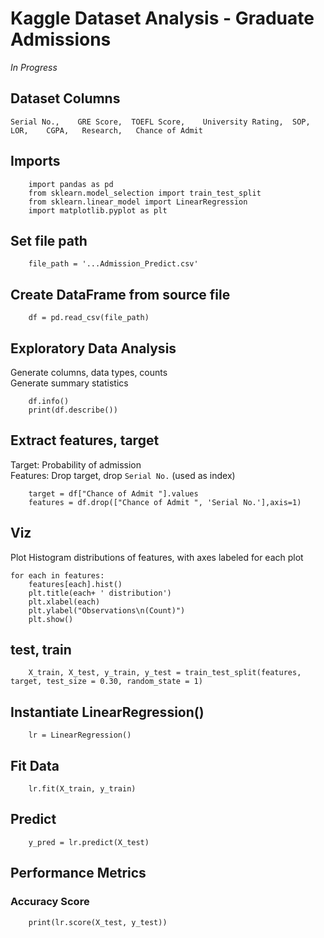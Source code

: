 # Kaggle Dataset Analysis - Graduate Admissions
*In Progress*

## Dataset Columns
`Serial No.,	GRE Score,	TOEFL Score,	University Rating,	SOP,	LOR,	CGPA,	Research,	Chance of Admit`

## Imports
```Python3
    import pandas as pd
    from sklearn.model_selection import train_test_split
    from sklearn.linear_model import LinearRegression
    import matplotlib.pyplot as plt
```
## Set file path
```Python3
    file_path = '...Admission_Predict.csv'
```
## Create DataFrame from source file
```Python3
    df = pd.read_csv(file_path)
```
## Exploratory Data Analysis
Generate columns, data types, counts    
Generate summary statistics
```Python3
    df.info()
    print(df.describe())
```
## Extract features, target
Target: Probability of admission    
Features: Drop target, drop `Serial No.` (used as index)
```Python3
    target = df["Chance of Admit "].values
    features = df.drop(["Chance of Admit ", 'Serial No.'],axis=1)
```
## Viz
Plot Histogram distributions of features, with axes labeled for each plot
```Python3
for each in features:
    features[each].hist()
    plt.title(each+ ' distribution')
    plt.xlabel(each)
    plt.ylabel("Observations\n(Count)")
    plt.show()
```
## test, train
```Python3
    X_train, X_test, y_train, y_test = train_test_split(features, target, test_size = 0.30, random_state = 1)
```
## Instantiate LinearRegression()
```Python3
    lr = LinearRegression()
```
## Fit Data
```Python3
    lr.fit(X_train, y_train)
```
## Predict
```Python3
    y_pred = lr.predict(X_test)
```
## Performance Metrics
### Accuracy Score
```Python3
    print(lr.score(X_test, y_test))
```
